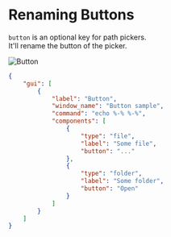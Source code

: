 # Renaming Buttons

`button` is an optional key for path pickers.  
It'll rename the button of the picker.  

![Button](https://github.com/matyalatte/tuw/assets/69258547/8505cd7c-5045-4be5-8bba-0e2bd000523a)

```json
{
    "gui": [
        {
            "label": "Button",
            "window_name": "Button sample",
            "command": "echo %-% %-%",
            "components": [
                {
                    "type": "file",
                    "label": "Some file",
                    "button": "..."
                },
                {
                    "type": "folder",
                    "label": "Some folder",
                    "button": "Open"
                }
            ]
        }
    ]
}
```
